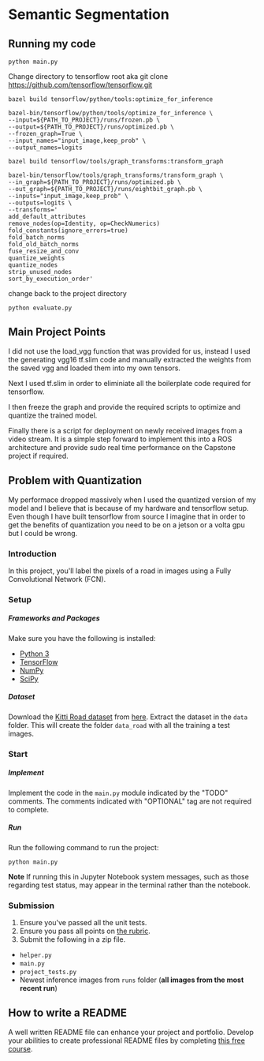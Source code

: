 # Semantic Segmentation
## Running my code
```
python main.py
```
Change directory to tensorflow root
aka git clone https://github.com/tensorflow/tensorflow.git

```
bazel build tensorflow/python/tools:optimize_for_inference

bazel-bin/tensorflow/python/tools/optimize_for_inference \
--input=${PATH_TO_PROJECT}/runs/frozen.pb \
--output=${PATH_TO_PROJECT}/runs/optimized.pb \
--frozen_graph=True \
--input_names="input_image,keep_prob" \
--output_names=logits

bazel build tensorflow/tools/graph_transforms:transform_graph

bazel-bin/tensorflow/tools/graph_transforms/transform_graph \
--in_graph=${PATH_TO_PROJECT}/runs/optimized.pb \
--out_graph=${PATH_TO_PROJECT}/runs/eightbit_graph.pb \
--inputs="input_image,keep_prob" \
--outputs=logits \
--transforms='
add_default_attributes
remove_nodes(op=Identity, op=CheckNumerics)
fold_constants(ignore_errors=true)
fold_batch_norms
fold_old_batch_norms
fuse_resize_and_conv
quantize_weights
quantize_nodes
strip_unused_nodes
sort_by_execution_order'
```

change back to the project directory

```
python evaluate.py
```

## Main Project Points
I did not use the load_vgg function that was provided for us, instead I used the generating vgg16 tf.slim code and manually extracted the weights from the saved vgg and loaded them into my own tensors.

Next I used tf.slim in order to eliminiate all the boilerplate code required for tensorflow.  

I then freeze the graph and provide the required scripts to optimize and quantize the trained model.

Finally there is a script for deployment on newly received images from a video stream.  It is a simple step forward to implement this into a ROS architecture and provide sudo real time performance on the Capstone project if required.

## Problem with Quantization
My performace dropped massively when I used the quantized version of my model and I believe that is because of my hardware and tensorflow setup.  Even though I have built tensorflow from source I imagine that in order to get the benefits of quantization you need to be on a jetson or a volta gpu but I could be wrong.


### Introduction
In this project, you'll label the pixels of a road in images using a Fully Convolutional Network (FCN).

### Setup
##### Frameworks and Packages
Make sure you have the following is installed:
 - [Python 3](https://www.python.org/)
 - [TensorFlow](https://www.tensorflow.org/)
 - [NumPy](http://www.numpy.org/)
 - [SciPy](https://www.scipy.org/)
##### Dataset
Download the [Kitti Road dataset](http://www.cvlibs.net/datasets/kitti/eval_road.php) from [here](http://www.cvlibs.net/download.php?file=data_road.zip).  Extract the dataset in the `data` folder.  This will create the folder `data_road` with all the training a test images.

### Start
##### Implement
Implement the code in the `main.py` module indicated by the "TODO" comments.
The comments indicated with "OPTIONAL" tag are not required to complete.
##### Run
Run the following command to run the project:
```
python main.py
```
**Note** If running this in Jupyter Notebook system messages, such as those regarding test status, may appear in the terminal rather than the notebook.

### Submission
1. Ensure you've passed all the unit tests.
2. Ensure you pass all points on [the rubric](https://review.udacity.com/#!/rubrics/989/view).
3. Submit the following in a zip file.
 - `helper.py`
 - `main.py`
 - `project_tests.py`
 - Newest inference images from `runs` folder  (**all images from the most recent run**)

 ## How to write a README
A well written README file can enhance your project and portfolio.  Develop your abilities to create professional README files by completing [this free course](https://www.udacity.com/course/writing-readmes--ud777).
